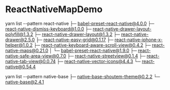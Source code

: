 # ReactNativeMapDemo
yarn list --pattern react-native
├─ babel-preset-react-native@4.0.0
├─ react-native-dismiss-keyboard@1.0.0
├─ react-native-drawer-layout-polyfill@1.3.2
├─ react-native-drawer-layout@1.3.2
├─ react-native-drawer@2.5.0
├─ react-native-easy-grid@0.1.17
├─ react-native-iphone-x-helper@1.0.2
├─ react-native-keyboard-aware-scroll-view@0.4.2
├─ react-native-maps@0.21.0
│  └─ babel-preset-react-native@1.9.0
├─ react-native-safe-area-view@0.7.0
├─ react-native-streetview@0.1.4
├─ react-native-tab-view@0.0.74
├─ react-native-vector-icons@4.4.3
└─ react-native@0.54.4

yarn list --pattern native-base
├─ native-base-shoutem-theme@0.2.2
└─ native-base@2.4.1
